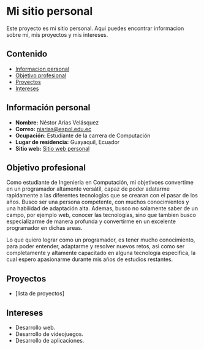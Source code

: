 # Mi sitio personal

Este proyecto es mi sitio personal. Aqui puedes encontrar informacion sobre mí, mis
proyectos y mis intereses.

## Contenido

- [Informacion personal](#Información-personal)
- [Objetivo profesional](#Objetivo-profesional)
- [Proyectos](#Proyectos)
- [Intereses](#Intereses)

## Información personal
- **Nombre:** Néstor Arias Velásquez
- **Correo:** niarias@espol.edu.ec
- **Ocupación**: Estudiante de la carrera de Computación
- **Lugar de residencia:** Guayaquil, Ecuador
- **Sitio web:** [Sitio web personal](https://niariasve.github.io/Niariasve)

## Objetivo profesional
Como estudiante de Ingenieria en Computación, mi objetivoes convertime en un programador altamente versátil, capaz de poder adatarme rapidamente a las diferentes tecnologías que se crearan con el pasar de los años. Busco ser una persona competente, con muchos conocimientos y una habilidad de adaptación alta. Ademas, busco no solamente saber de un campo, por ejemplo web, conocer las tecnologías, sino que tambien busco especializarme de manera profunda y convertirme en un excelente programador en dichas areas.

Lo que quiero lograr como un programador, es tener mucho conocimiento, para poder entender, adaptarme y resolver nuevos retos, asi como ser completamente y altamente capacitado en alguna tecnología especifica, la cual espero apasionarme durante mis años de estudios restantes.

## Proyectos

- [lista de proyectos]


## Intereses

- Desarrollo web.
- Desarrollo de videojuegos.
- Desarrollo de aplicaciones.
